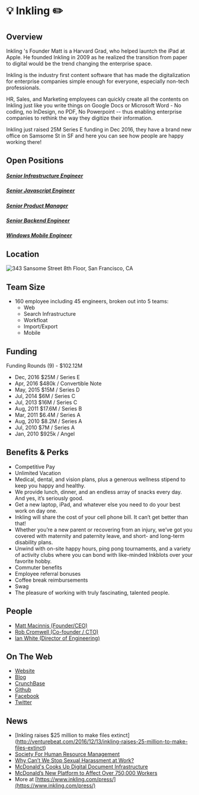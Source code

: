 # 💡 Inkling ✏️

## Overview
Inkling 's Founder Matt is a Harvard Grad, who helped launtch the iPad at Apple.  He founded Inkling in 2009 as he realized the transition from paper to digital would be the trend changing the enterprise space.

Inkling is the industry first content software that has made the digitalization for enterprise companies simple enough for everyone, especially non-tech professionals.

HR, Sales, and Marketing employees can quickly create all the contents on Inkling just like you write things on Google Docs or Microsoft Word - No coding, no InDesign, no PDF, No Powerpoint -- thus enabling enterprise companies to rethink the way they digitize their information.

Inkling just raised 25M Series E funding in Dec 2016, they have a brand new office on Samsome St in SF and here you can see how people are happy working there!

## Open Positions
##### [Senior Infrastructure Engineer](senior-infrastructure-engineer.md)
##### [Senior Javascript Engineer](senior-javascript-engineer.md)
##### [Senior Product Manager](senior-product-manager.md)
##### [Senior Backend Engineer](senior-backend-engineer.md)
##### [Windows Mobile Engineer](windows-mobile-engineer.md)

## Location
![343 Sansome Street 8th Floor, San Francisco, CA](http://maps.googleapis.com/maps/api/staticmap?center=55+francisco+st+san+francisco+ca&zoom=13&scale=false&size=600x300&maptype=roadmap&format=png&visual_refresh=true&markers=size:mid%7Ccolor:0xff0000%7Clabel:1%7C55+francisco+st+san+francisco+ca)  

## Team Size
+ 160 employee including 45 engineers, broken out into 5 teams:
  + Web
  + Search Infrastructure
  + Workfloat
  + Import/Export
  + Mobile

## Funding
Funding Rounds (9) - $102.12M
+ Dec, 2016	$25M / Series E
+ Apr, 2016	$480k / Convertible Note
+ May, 2015	$15M / Series D
+ Jul, 2014	$6M / Series C
+ Jul, 2013	$16M / Series C
+ Aug, 2011	$17.6M / Series B
+ Mar, 2011	$6.4M / Series A
+ Aug, 2010	$8.2M / Series A
+ Jul, 2010	$7M / Series A
+ Jan, 2010	$925k / Angel

## Benefits & Perks
+ Competitive Pay
+ Unlimited Vacation
+ Medical, dental, and vision plans, plus a generous wellness stipend to keep you happy and healthy.
+ We provide lunch, dinner, and an endless array of snacks every day. And yes, it’s seriously good.
+ Get a new laptop, iPad, and whatever else you need to do your best work on day one.
+ Inkling will share the cost of your cell phone bill. It can’t get better than that!
+ Whether you’re a new parent or recovering from an injury, we’ve got you covered with maternity and paternity leave, and short- and long-term disability plans.
+ Unwind with on-site happy hours, ping pong tournaments, and a variety of activity clubs where you can bond with like-minded Inkblots over your favorite hobby.
+ Commuter benefits
+ Employee referral bonuses
+ Coffee break reimbursements
+ Swag
+ The pleasure of working with truly fascinating, talented people.

## People
+ [Matt Macinnis (Founder/CEO)](https://www.linkedin.com/in/macinnis)
+ [Rob Cromwell (Co-founder / CTO)](https://www.linkedin.com/in/robcromwell)
+ [Ian White (Director of Engineering)](https://www.linkedin.com/in/ianowhite)

## On The Web
+ [Website](https://www.inkling.com)
+ [Blog](https://www.inkling.com/blog)
+ [CrunchBase](https://www.crunchbase.com/organization/inkling-systems)
+ [Github](https://github.com/inkling)
+ [Facebook](https://www.facebook.com/pages/Inkling/377802230525)
+ [Twitter](https://twitter.com/inkling)



## News
+ [Inkling raises $25 million to make files extinct] (http://venturebeat.com/2016/12/13/inkling-raises-25-million-to-make-files-extinct)
+ [Society For Human Resource Management](https://www.shrm.org/resourcesandtools/hr-topics/technology/pages/few-hr-tech-platforms-untouched-by-mobile-trend.aspx?_ga=1.117033743.820016272.1480438705)
+ [Why Can’t We Stop Sexual Harassment at Work?](https://www.bloomberg.com/features/2016-sexual-harassment-policy/#/)
+ [McDonald's Cooks Up Digital Document Infrastructure](http://www.informationweek.com/infrastructure/mcdonalds-cooks-up-digital-document-infrastructure-/a/d-id/1327184)
+ [McDonald’s New Platform to Affect Over 750,000 Workers](https://www.qsrmagazine.com/news/new-platform-affect-over-750000-workers)
+ More at [https://www.inkling.com/press/](https://www.inkling.com/press/)
